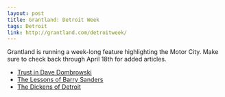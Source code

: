 ```yaml
---
layout: post
title: Grantland: Detroit Week
tags: Detroit
link: http://grantland.com/detroitweek/
---
```


Grantland is running a week-long feature highlighting the Motor City.  Make sure to check back through April 18th for added articles.

* [Trust in Dave Dombrowski](http://grantland.com/features/dave-dombrowski-detroit-tigers/)
* [The Lessons of Barry Sanders](http://grantland.com/the-triangle/the-lessons-of-barry-sanders-2/)
* [The Dickens of Detroit](http://grantland.com/features/elmore-leonard-detroit-crime-novelist-dickens/)
